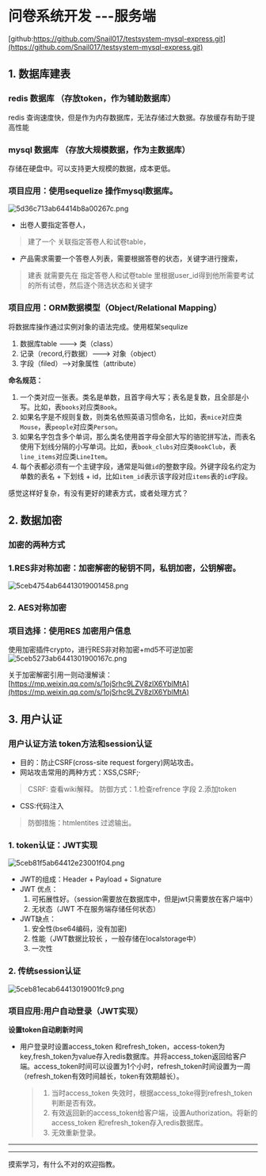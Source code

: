 # 问卷系统开发  ---服务端
[github:https://github.com/Snail017/testsystem-mysql-express.git](https://github.com/Snail017/testsystem-mysql-express.git)  

## 1. 数据库建表
### redis 数据库 （存放token，作为辅助数据库）
   redis 查询速度快，但是作为内存数据库，无法存储过大数据。存放缓存有助于提高性能
### mysql 数据库 （存放大规模数据，作为主数据库）
   存储在硬盘中。可以支持更大规模的数据，成本更低。

### 项目应用：使用sequelize 操作mysql数据库。
![5d36c713ab64414b8a00267c.png](https://image-static.segmentfault.com/307/511/30751115-5e53d2c9a165f_articlex)
- 出卷人要指定答卷人，
 > 建了一个 关联指定答卷人和试卷table，

- 产品需求需要一个答卷人列表，需要根据答卷的状态，关键字进行搜索，

> 建表 就需要先在 指定答卷人和试卷table 里根据user_id得到他所需要考试的所有试卷，然后逐个筛选状态和关键字

### 项目应用：ORM数据模型（Object/Relational Mapping）
 将数据库操作通过实例对象的语法完成。使用框架sequlize
1. 数据库table  --->  类（class）
2. 记录（record,行数据）---> 对象（object）
3. 字段（filed）-->对象属性（attribute）

**命名规范：**

1. 一个类对应一张表。类名是单数，且首字母大写；表名是复数，且全部是小写。比如，表`books`对应类`Book`。
2. 如果名字是不规则复数，则类名依照英语习惯命名，比如，表`mice`对应类`Mouse`，表`people`对应类`Person`。
3. 如果名字包含多个单词，那么类名使用首字母全部大写的骆驼拼写法，而表名使用下划线分隔的小写单词。比如，表`book_clubs`对应类`BookClub`，表`line_items`对应类`LineItem`。
4. 每个表都必须有一个主键字段，通常是叫做`id`的整数字段。外键字段名约定为单数的表名 + 下划线 + id，比如`item_id`表示该字段对应`items`表的`id`字段。

感觉这样好复杂，有没有更好的建表方式，或者处理方式？  

## 2. 数据加密
### 加密的两种方式
### 1.RES非对称加密：加密解密的秘钥不同，私钥加密，公钥解密。
![5ceb4754ab64413019001458.png](https://image-static.segmentfault.com/865/817/865817067-5e53d4255997c_articlex)
### 2. AES对称加密

### 项目选择：使用RES 加密用户信息
使用加密插件crypto，进行RES非对称加密+md5不可逆加密
![5ceb5273ab6441301900167c.png](https://image-static.segmentfault.com/421/134/4211346692-5e53d40b0c07b_articlex)  

关于加密解密引用一则动漫解读：[https://mp.weixin.qq.com/s/1ojSrhc9LZV8zlX6YblMtA](https://mp.weixin.qq.com/s/1ojSrhc9LZV8zlX6YblMtA)

## 3. 用户认证  
### 用户认证方法   token方法和session认证
+ 目的：防止CSRF(cross-site request forgery)网站攻击。
+ 网站攻击常用的两种方式：XSS,CSRF;·
 >CSRF:        查看wiki解释。
防御方式：1.检查refrence 字段  2.添加token
+ CSS:代码注入
 > 防御措施：htmlentites  过滤输出。

### 1. token认证：JWT实现
![5ceb81f5ab64412e23001f04.png](https://image-static.segmentfault.com/147/842/1478422046-5e53d65876a3e_articlex)  

+ JWT的组成：Header + Payload + Signature
+ JWT 优点：
  1. 可拓展性好。（session需要放在数据库中，但是jwt只需要放在客户端中）
  2. 无状态（JWT 不在服务端存储任何状态）
+ JWT缺点：
  1. 安全性(bse64编码，没有加密)
  2. 性能（JWT数据比较长 ，一般存储在localstorage中）
  3. 一次性

### 2. 传统session认证
![5ceb81ecab64413019001fc9.png](https://image-static.segmentfault.com/349/739/3497392908-5e53da3d920d0_articlex)  

### 项目应用:用户自动登录（JWT实现）
**设置token自动刷新时间**
+ 用户登录时设置access_token 和refresh_token，access-token为key,fresh_token为value存入redis数据库。并将access_token返回给客户端。access_token时间可以设置为1个小时，refresh_token时间设置为一周（refresh_token有效时间越长，token有效期越长）。
    > 1. 当时access_token 失效时，根据access_toke得到refresh_token判断是否有效。
    > 2. 有效返回新的access_token给客户端，设置Authorization。将新的access_token 和refresh_token存入redis数据库。
    > 3. 无效重新登录。  

---------------------------

-------------------------
摸索学习，有什么不对的欢迎指教。



